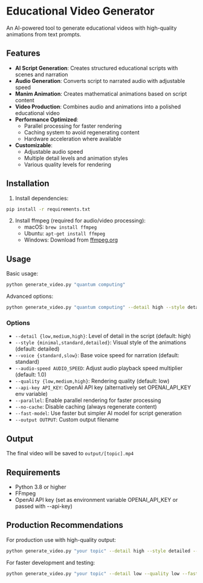 # Educational Video Generator

An AI-powered tool to generate educational videos with high-quality animations from text prompts.

## Features

- **AI Script Generation**: Creates structured educational scripts with scenes and narration
- **Audio Generation**: Converts script to narrated audio with adjustable speed
- **Manim Animation**: Creates mathematical animations based on script content
- **Video Production**: Combines audio and animations into a polished educational video
- **Performance Optimized**: 
  - Parallel processing for faster rendering
  - Caching system to avoid regenerating content
  - Hardware acceleration where available
- **Customizable**:
  - Adjustable audio speed
  - Multiple detail levels and animation styles
  - Various quality levels for rendering

## Installation

1. Install dependencies:
```bash
pip install -r requirements.txt
```

2. Install ffmpeg (required for audio/video processing):
   - macOS: `brew install ffmpeg`
   - Ubuntu: `apt-get install ffmpeg`
   - Windows: Download from [ffmpeg.org](https://ffmpeg.org/download.html)

## Usage

Basic usage:
```bash
python generate_video.py "quantum computing"
```

Advanced options:
```bash
python generate_video.py "quantum computing" --detail high --style detailed --quality medium --audio-speed 1.3 --parallel
```

### Options

- `--detail {low,medium,high}`: Level of detail in the script (default: high)
- `--style {minimal,standard,detailed}`: Visual style of the animations (default: detailed)
- `--voice {standard,slow}`: Base voice speed for narration (default: standard)
- `--audio-speed AUDIO_SPEED`: Adjust audio playback speed multiplier (default: 1.0)
- `--quality {low,medium,high}`: Rendering quality (default: low)
- `--api-key API_KEY`: OpenAI API key (alternatively set OPENAI_API_KEY env variable)
- `--parallel`: Enable parallel rendering for faster processing
- `--no-cache`: Disable caching (always regenerate content)
- `--fast-model`: Use faster but simpler AI model for script generation
- `--output OUTPUT`: Custom output filename

## Output

The final video will be saved to `output/[topic].mp4`

## Requirements

- Python 3.8 or higher
- FFmpeg
- OpenAI API key (set as environment variable OPENAI_API_KEY or passed with --api-key)

## Production Recommendations

For production use with high-quality output:
```bash
python generate_video.py "your topic" --detail high --style detailed --quality high --parallel --audio-speed 1.1
```

For faster development and testing:
```bash
python generate_video.py "your topic" --detail low --quality low --fast-model
```